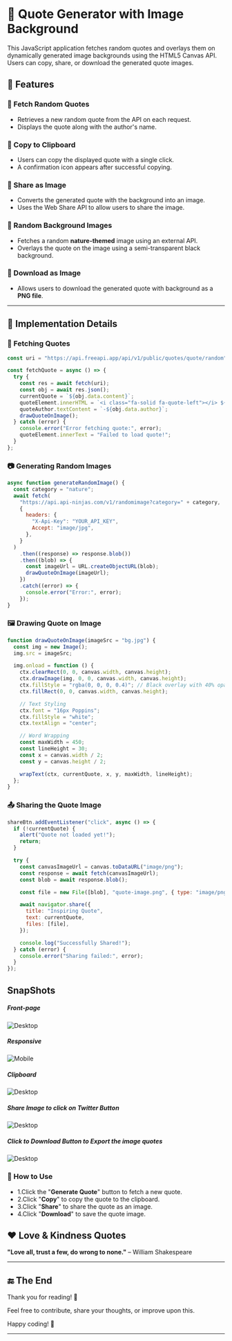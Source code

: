 # 📜 Quote Generator with Image Background  

This JavaScript application fetches random quotes and overlays them on dynamically generated image backgrounds using the HTML5 Canvas API. Users can copy, share, or download the generated quote images.

## 📌 Features  

### 🔹 Fetch Random Quotes  
- Retrieves a new random quote from the API on each request.  
- Displays the quote along with the author's name.  

### 🔹 Copy to Clipboard  
- Users can copy the displayed quote with a single click.  
- A confirmation icon appears after successful copying.  

### 🔹 Share as Image  
- Converts the generated quote with the background into an image.  
- Uses the Web Share API to allow users to share the image.  

### 🔹 Random Background Images  
- Fetches a random **nature-themed** image using an external API.  
- Overlays the quote on the image using a semi-transparent black background.  

### 🔹 Download as Image  
- Allows users to download the generated quote with background as a **PNG file**.  

---

## 🚀 Implementation Details  

### 📜 Fetching Quotes  
```js
const uri = "https://api.freeapi.app/api/v1/public/quotes/quote/random";

const fetchQuote = async () => {
  try {
    const res = await fetch(uri);
    const obj = await res.json();
    currentQuote = `${obj.data.content}`;
    quoteElement.innerHTML = `<i class="fa-solid fa-quote-left"></i> ${currentQuote} <i class="fa-solid fa-quote-right"></i>`;
    quoteAuthor.textContent = `-${obj.data.author}`;
    drawQuoteOnImage();
  } catch (error) {
    console.error("Error fetching quote:", error);
    quoteElement.innerText = "Failed to load quote!";
  }
};
```
### 📷 Generating Random Images
```js
async function generateRandomImage() {
  const category = "nature";
  await fetch(
    "https://api.api-ninjas.com/v1/randomimage?category=" + category,
    {
      headers: {
        "X-Api-Key": "YOUR_API_KEY",
        Accept: "image/jpg",
      },
    }
  )
    .then((response) => response.blob())
    .then((blob) => {
      const imageUrl = URL.createObjectURL(blob);
      drawQuoteOnImage(imageUrl);
    })
    .catch((error) => {
      console.error("Error:", error);
    });
}
```
### 🖼️ Drawing Quote on Image
```js
function drawQuoteOnImage(imageSrc = "bg.jpg") {
  const img = new Image();
  img.src = imageSrc;

  img.onload = function () {
    ctx.clearRect(0, 0, canvas.width, canvas.height);
    ctx.drawImage(img, 0, 0, canvas.width, canvas.height);
    ctx.fillStyle = "rgba(0, 0, 0, 0.4)"; // Black overlay with 40% opacity
    ctx.fillRect(0, 0, canvas.width, canvas.height);

    // Text Styling
    ctx.font = "16px Poppins";
    ctx.fillStyle = "white";
    ctx.textAlign = "center";

    // Word Wrapping
    const maxWidth = 450;
    const lineHeight = 30;
    const x = canvas.width / 2;
    const y = canvas.height / 2;

    wrapText(ctx, currentQuote, x, y, maxWidth, lineHeight);
  };
}
```
### 📤 Sharing the Quote Image
```js
shareBtn.addEventListener("click", async () => {
  if (!currentQuote) {
    alert("Quote not loaded yet!");
    return;
  }

  try {
    const canvasImageUrl = canvas.toDataURL("image/png");
    const response = await fetch(canvasImageUrl);
    const blob = await response.blob();

    const file = new File([blob], "quote-image.png", { type: "image/png" });

    await navigator.share({
      title: "Inspiring Quote",
      text: currentQuote,
      files: [file], 
    });

    console.log("Successfully Shared!");
  } catch (error) {
    console.error("Sharing failed:", error);
  }
});

```
## SnapShots
##### Front-page
![Desktop](image.png)
##### Responsive
![Mobile](2.png)
##### Clipboard
![Desktop](3.png)
##### Share Image to click on Twitter Button

![Desktop](5.png)

##### Click to Download Button to Export the image quotes

![Desktop](6.png)

### 📌 How to Use
- 1.Click the "**Generate Quote**" button to fetch a new quote.
- 2.Click "**Copy**" to copy the quote to the clipboard.
- 3.Click "**Share**" to share the quote as an image.
- 4.Click "**Download**" to save the quote image.

## ❤️ Love & Kindness Quotes  
**"Love all, trust a few, do wrong to none."** – William Shakespeare  

---

## 🔚 The End  

Thank you for reading! 🚀  

Feel free to contribute, share your thoughts, or improve upon this.  

Happy coding! 🎉  

---